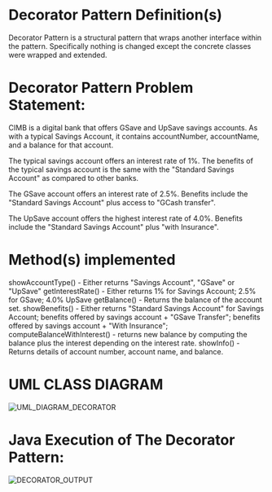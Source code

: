 # Decorator Pattern Definition(s)

Decorator Pattern is a structural pattern that wraps another interface within the pattern. Specifically nothing is changed except the concrete classes were wrapped and extended.


# Decorator Pattern Problem Statement:

CIMB is a digital bank that offers GSave and UpSave savings accounts.   As with a typical Savings Account, it contains accountNumber, accountName, and a balance for that account.

The typical savings account offers an interest rate of 1%.
The benefits of the typical savings account is the same with the "Standard Savings Account" as compared to other banks.

The GSave account offers an interest rate of 2.5%.
Benefits include the "Standard Savings Account" plus access to "GCash transfer".

The UpSave account offers the highest interest rate of 4.0%.
Benefits include the "Standard Savings Account" plus "with Insurance".

# Method(s) implemented

showAccountType() - Either returns "Savings Account", "GSave" or "UpSave"
getInterestRate() - Either returns 1% for Savings Account; 2.5% for GSave; 4.0% UpSave
getBalance() - Returns the balance of the account set.
showBenefits() - Either returns "Standard Savings Account" for Savings Account;
benefits offered by savings account + "GSave Transfer"; benefits offered by savings account + "With Insurance";
computeBalanceWithInterest() - returns new balance by computing the balance plus the interest depending on the interest rate.
showInfo() - Returns details of account number, account name, and balance.

# UML CLASS DIAGRAM

![UML_DIAGRAM_DECORATOR](https://github.com/VinceTedChua/decoratorPattern/assets/142372312/b57840d6-914e-4169-b339-9e664ea94c2b)

# Java Execution of The Decorator Pattern:

![DECORATOR_OUTPUT](https://github.com/VinceTedChua/decoratorPattern/assets/142372312/5668027d-1432-4d63-a178-4068074d1ad0)

